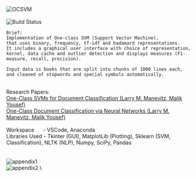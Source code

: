 ![OCSVM](https://ars.els-cdn.com/content/image/1-s2.0-S0031320314002751-gr1.jpg) \
\
![Build Status](http://img.shields.io/travis/badges/badgerbadgerbadger.svg?style=flat-square) 
```
Brief:
Implementation of One-class SVM (Support Vector Machine),
that uses binary, frequency, tf-idf and hadamard representations. 
It includes a graphical user interface with choice of representation,
kernel, data cache and outlier detection and displays measures (F1-measure, recall, precision). 

Input data is books that are split into chunks of 1000 lines each,
and cleaned of stopwords and special symbols automatically.
```
\
Research Papers: \
[One-Class SVMs for Document Classification (Larry M. Manevitz, Malik Yousef)](http://www.jmlr.org/papers/volume2/manevitz01a/manevitz01a.pdf) \
[One-Class Document Classification via Neural Networks (Larry M. Manevitz, Malik Yousef)](http://cs.haifa.ac.il/~manevitz/Publication/One-class%20document%20classification%20via%20Neural%20Networks.pdf) \
\
Workspace&nbsp;&nbsp;&nbsp;&nbsp;&nbsp;&nbsp;- VSCode, Anaconda \
Libraries Used - Tkinter (GUI), MatplotLib (Plotting), Sklearn (SVM, Classification), NLTK (NLP), Numpy, SciPy, Pandas\
\
\
![appendix1](https://github.com/RazMalka/SVM-DC/blob/master/papers/appendix1.png) \
![appendix2](https://github.com/RazMalka/SVM-DC/blob/master/papers/appendix2.png) \
